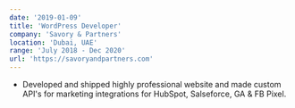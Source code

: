 ```yaml
---
date: '2019-01-09'
title: 'WordPress Developer'
company: 'Savory & Partners'
location: 'Dubai, UAE'
range: 'July 2018 - Dec 2020'
url: 'https://savoryandpartners.com'
---
```


- Developed and shipped highly professional website and made custom API's for marketing integrations for HubSpot, Salseforce, GA & FB Pixel.

